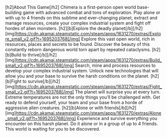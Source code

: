 [h2]About This Game[/h2]
Chimera is a first-person open world base-building game with advanced combat and tons of exploration. Play alone or with up to 4 friends on this sublime and ever-changing planet, extract and manage resources, create your complex industrial system and fight off hordes of alien monsters.
[h2][b]Explore the deadly planet[/b][/h2]
[img]https://cdn.akamai.steamstatic.com/steam/apps/1631270/extras/Explore_small_v2.gif?t=1695203768[/img]
Explore this vast open world, rich in resources, places and secrets to be found. Discover the beauty of this constantly reborn dangerous world torn apart by repeated cataclysms.
[h2][b]Build to thrive[/b][/h2]
[img]https://cdn.akamai.steamstatic.com/steam/apps/1631270/extras/Build_small_v2.gif?t=1695203768[/img]
Search, mine and process resources to develop your complex industrial system. Unlock new technologies that will allow you and your base to survive the harsh conditions on the planet.
[h2][b]Fight to survive[/b][/h2]
[img]https://cdn.akamai.steamstatic.com/steam/apps/1631270/extras/Fight_small_v2.gif?t=1695203768[/img]
The planet will surprise you at every turn. Extreme temperatures are not the only things you’ll be challenged with. Get ready to defend yourself, your team and your base from a horde of aggressive alien creatures.
[h2][b]Alone or with friends[/b][/h2]
[img]https://cdn.akamai.steamstatic.com/steam/apps/1631270/extras/Alone_small_v2.gif?t=1695203768[/img]
Experience and survive everything you encounter on this harsh planet. Do it alone or in a group of up to 4 friends. This world is waiting for you to be discovered.